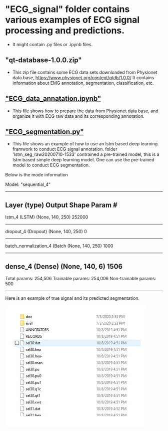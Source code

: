 # "ECG_signal" folder contains various examples of ECG signal processing and predictions. 

* It might contain .py files or .ipynb files. 

## "qt-database-1.0.0.zip" 
* This zip file contains some ECG data sets downloaded from Physionet data base, 			 https://www.physionet.org/content/qtdb/1.0.0/
  It contains information about EMG annotation, segmentation, classification, etc.

## ["ECG_data_annatation.ipynb"](https://github.com/CodyDeepPlay/StudyExamples/blob/master/ECG_signals/ECG_data_annotation.ipynb)  
* This file shows how to prepare the data from Physionet data base, and organize it with ECG raw data and its corresponding annotation.
 
## ["ECG_segmentation.py"](https://github.com/CodyDeepPlay/StudyExamples/blob/master/ECG_signals/ECG_segmentation.py)
* This file shows an example of how to use an lstm based deep learning framwork to conduct ECG signal annotation. 
folder 'lstm_seg_raw20200710-1533' contrained a pre-trained model, this is a lstm based simple deep learning model.
One can use the pre-trained model to conduct ECG segmentation.

Below is the mode information

Model: "sequential_4"
_________________________________________________________________
Layer (type)                 Output Shape              Param #   
-----------------------------------------------------------------
lstm_4 (LSTM)                (None, 140, 250)          252000    
_________________________________________________________________
dropout_4 (Dropout)          (None, 140, 250)          0         
_________________________________________________________________
batch_normalization_4 (Batch (None, 140, 250)          1000      
_________________________________________________________________
dense_4 (Dense)              (None, 140, 6)            1506      
-----------------------------------------------------------------
Total params: 254,506
Trainable params: 254,006
Non-trainable params: 500
_________________________________________________________________
 
 
 Here is an example of true signal and its predicted segmentation. 
 
 ![predicted segmentation](Capture.PNG)